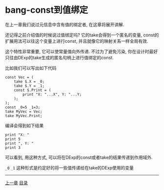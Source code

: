 # bang-const到值绑定
在上一章我们说过元信息中含有值的绑定者, 在这章将展开讲解.

还记得之前介绍值的时候说过值绑定吗? 它的take会得到一个匿名的变量,
const的扩展用法可以往这个变量上进行const, 并且就像它的映射关系一样全局有效.

这个特性非常重要, 它可以使常量值向外传递.
不过为了避免污染, 你在设计时最好只往由DExp的take生成的匿名句柄上进行值绑定的const.

比如我们可以写出如下代码

```
const Vec = (
    take $.X = _0;
    take $.Y = _1;
    const $.Print = (
        print "X: "...X", Y: "...Y;
    );
);
const _0=5 _1=3;
take MyVec = Vec;
take MyVec.Print;
```

编译会得到如下结果

```
print "X: "
print 5
print ", Y: "
print 3
```

可以看到, 用这种方式, 可以将在DExp的const或者take的结果传递到作用域外.

`_0` `_1` 这种形式是约定好的将一些值传递给在take的DExp使用的变量


---
[上一章](./31-bang-consted-metainfo.md)
[目录](./README.md)
